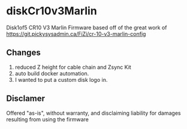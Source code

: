 # diskCr10v3Marlin
Disk1of5 CR10 V3 Marlin Firmware
based off of the great work of https://git.pickysysadmin.ca/FiZi/cr-10-v3-marlin-config

## Changes
1) reduced Z height for cable chain and Zsync Kit
2) auto build docker automation.
3) I wanted to put a custom disk logo in.


## Disclamer
Offered "as-is", without warranty, and disclaiming liability for damages resulting from using the firmware

